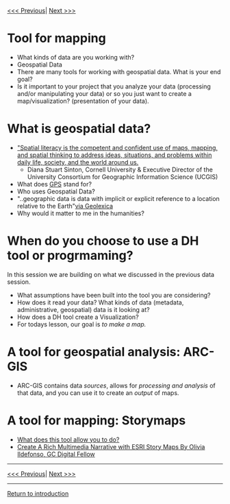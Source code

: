
[<<< Previous](choose.md)| [Next >>>](continue.md) 


# Tool for mapping 
* What kinds of data are you working with? 
* Geospatial Data 
* There are many tools for working with geospatial data. What is your end goal? 
* Is it important to your project that you analyze your data (processing and/or manipulating your data) or so you just want to create a map/visualization? (presentation of your data).

# What is geospatial data?
* ["Spatial literacy is the competent and confident use of maps, mapping, and spatial thinking to address ideas, situations, and problems within daily life, society, and the world around us.](https://www.smu.edu/libraries/fondren/services/gis) 
    * Diana Stuart Sinton, Cornell University & Executive Director of the University Consortium for Geographic Information Science (UCGIS)
* What does [GPS](https://www.gps.gov/) stand for?
* Who uses Geospatial Data?
* "..geographic data is data with implicit or explicit reference to a location relative to the Earth"[via Geolexica](https://www.geolexica.org/concepts/202/)
* Why would it matter to me in the humanities?

# When do you choose to use a DH tool or progrmaming?
In this session we are building on what we discussed in the previous data session.
* What assumptions have been built into the tool you are considering?
* How does it read your data? What kinds of data (metadata, administrative, geospatial) data is it looking at?  
* How does a DH tool create a Visualization? 
* For todays lesson, our goal is *to make a map.* 

# A tool for geospatial analysis: ARC-GIS
* ARC-GIS contains data *sources*, allows for *processing and analysis* of that data, and you can use it to create an *output* of maps. 

# A tool for mapping: Storymaps 
* [What does this tool allow you to do?](https://storymaps.arcgis.com/)
* [Create A Rich Multimedia Narrative with ESRI Story Maps By Olivia Ildefonso, GC Digital Fellow](https://www.arcgis.com/apps/Cascade/index.html?appid=581c9883c9fa4bab8f8048eaa130a813)


-----
[<<< Previous](choose.md)| [Next >>>](continue.md) 

-----
[Return to introduction](https://github.com/SouthernMethodistUniversity/tools)
